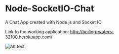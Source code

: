 # Node-SocketIO-Chat
A Chat App created with Node.js and Socket IO

Link to the working application: http://boiling-waters-32100.herokuapp.com/

![Alt text](/screenshots/1.png?raw=true "Optional Title")
